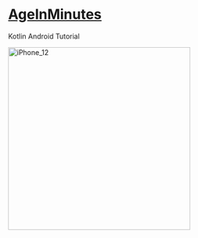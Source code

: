 # **[AgeInMinutes](https://www.youtube.com/watch?v=uRyvNKRkwbs&t=22251s)** 

Kotlin Android Tutorial

<img width="372" alt="iPhone_12" src="https://github.com/YamamotoDesu/Perspective/blob/main/PerspectiveExample/Perspective.gif">

